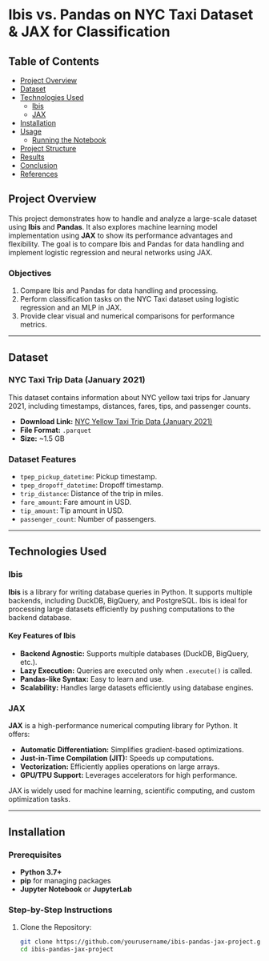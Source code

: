 # Ibis vs. Pandas on NYC Taxi Dataset & JAX for Classification

## Table of Contents
- [Project Overview](#project-overview)
- [Dataset](#dataset)
- [Technologies Used](#technologies-used)
  - [Ibis](#ibis)
  - [JAX](#jax)
- [Installation](#installation)
- [Usage](#usage)
  - [Running the Notebook](#running-the-notebook)
- [Project Structure](#project-structure)
- [Results](#results)
- [Conclusion](#conclusion)
- [References](#references)

## Project Overview

This project demonstrates how to handle and analyze a large-scale dataset using **Ibis** and **Pandas**. It also explores machine learning model implementation using **JAX** to show its performance advantages and flexibility. The goal is to compare Ibis and Pandas for data handling and implement logistic regression and neural networks using JAX.

### Objectives
1. Compare Ibis and Pandas for data handling and processing.
2. Perform classification tasks on the NYC Taxi dataset using logistic regression and an MLP in JAX.
3. Provide clear visual and numerical comparisons for performance metrics.

---

## Dataset

### NYC Taxi Trip Data (January 2021)

This dataset contains information about NYC yellow taxi trips for January 2021, including timestamps, distances, fares, tips, and passenger counts.

- **Download Link:** [NYC Yellow Taxi Trip Data (January 2021)](https://d37ci6vzurychx.cloudfront.net/trip-data/yellow_tripdata_2021-01.parquet)
- **File Format:** `.parquet`
- **Size:** ~1.5 GB

### Dataset Features
- `tpep_pickup_datetime`: Pickup timestamp.
- `tpep_dropoff_datetime`: Dropoff timestamp.
- `trip_distance`: Distance of the trip in miles.
- `fare_amount`: Fare amount in USD.
- `tip_amount`: Tip amount in USD.
- `passenger_count`: Number of passengers.

---

## Technologies Used

### Ibis

**Ibis** is a library for writing database queries in Python. It supports multiple backends, including DuckDB, BigQuery, and PostgreSQL. Ibis is ideal for processing large datasets efficiently by pushing computations to the backend database.

#### Key Features of Ibis
- **Backend Agnostic:** Supports multiple databases (DuckDB, BigQuery, etc.).
- **Lazy Execution:** Queries are executed only when `.execute()` is called.
- **Pandas-like Syntax:** Easy to learn and use.
- **Scalability:** Handles large datasets efficiently using database engines.

### JAX

**JAX** is a high-performance numerical computing library for Python. It offers:
- **Automatic Differentiation:** Simplifies gradient-based optimizations.
- **Just-in-Time Compilation (JIT):** Speeds up computations.
- **Vectorization:** Efficiently applies operations on large arrays.
- **GPU/TPU Support:** Leverages accelerators for high performance.

JAX is widely used for machine learning, scientific computing, and custom optimization tasks.

---

## Installation

### Prerequisites
- **Python 3.7+**
- **pip** for managing packages
- **Jupyter Notebook** or **JupyterLab**

### Step-by-Step Instructions

1. Clone the Repository:
   ```bash
   git clone https://github.com/yourusername/ibis-pandas-jax-project.git
   cd ibis-pandas-jax-project
